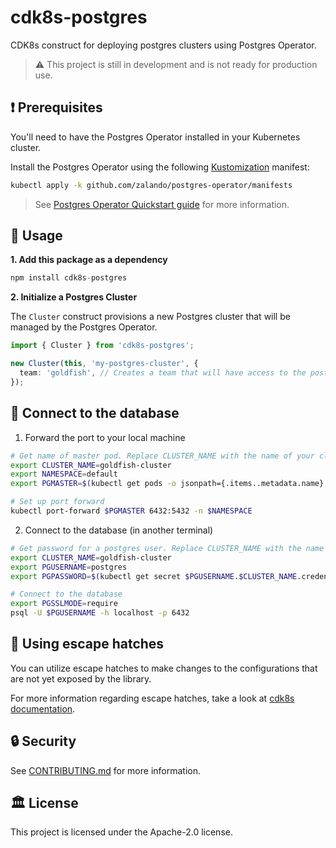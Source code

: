 # cdk8s-postgres

CDK8s construct for deploying postgres clusters using Postgres Operator.

> ⚠️ This project is still in development and is not ready for production use.

## ❗ Prerequisites

You'll need to have the Postgres Operator installed in your Kubernetes cluster.

Install the Postgres Operator using the following [Kustomization](https://github.com/kubernetes-sigs/kustomize) manifest:

```sh
kubectl apply -k github.com/zalando/postgres-operator/manifests
```

> See [Postgres Operator Quickstart guide](https://postgres-operator.readthedocs.io/en/latest/quickstart/) for more information.

## :rocket: Usage

**1. Add this package as a dependency**

```ts
npm install cdk8s-postgres
```

**2. Initialize a Postgres Cluster**

The `Cluster` construct provisions a new Postgres cluster that will be managed by the Postgres Operator.

```ts
import { Cluster } from 'cdk8s-postgres';

new Cluster(this, 'my-postgres-cluster', {
  team: 'goldfish', // Creates a team that will have access to the postgres-cluster
});
```

## :satellite: Connect to the database

1. Forward the port to your local machine

```sh
# Get name of master pod. Replace CLUSTER_NAME with the name of your cluster.
export CLUSTER_NAME=goldfish-cluster
export NAMESPACE=default
export PGMASTER=$(kubectl get pods -o jsonpath={.items..metadata.name} -l application=spilo,cluster-name=$CLUSTER_NAME,spilo-role=master -n $NAMESPACE)

# Set up port forward
kubectl port-forward $PGMASTER 6432:5432 -n $NAMESPACE
```

2. Connect to the database (in another terminal)

```sh
# Get password for a postgres user. Replace CLUSTER_NAME with the name of your cluster.
export CLUSTER_NAME=goldfish-cluster
export PGUSERNAME=postgres
export PGPASSWORD=$(kubectl get secret $PGUSERNAME.$CLUSTER_NAME.credentials.postgresql.acid.zalan.do -o 'jsonpath={.data.password}' | base64 -d)

# Connect to the database
export PGSSLMODE=require
psql -U $PGUSERNAME -h localhost -p 6432
```

## :door: Using escape hatches

You can utilize escape hatches to make changes to the configurations that are not yet exposed by the library.

For more information regarding escape hatches, take a look at [cdk8s documentation](https://cdk8s.io/docs/latest/concepts/escape-hatches/).

## :lock: Security

See [CONTRIBUTING.md](./CONTRIBUTING.md) for more information.

## :classical_building: License

This project is licensed under the Apache-2.0 license.
